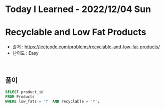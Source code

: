 # Today I Learned - 2022/12/04 Sun

# Recyclable and Low Fat Products
- 출처 : https://leetcode.com/problems/recyclable-and-low-fat-products/
- 난이도 : Easy
<br>

## 풀이 
```sql
SELECT product_id
FROM Products
WHERE low_fats = 'Y' AND recyclable = 'Y';
```
